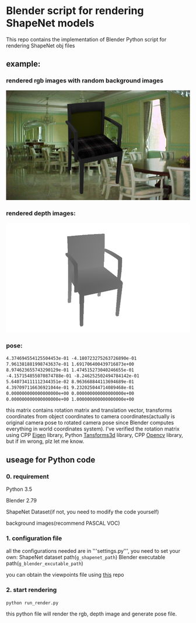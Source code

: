 # Blender script for rendering ShapeNet models

This repo contains the implementation of Blender Python script for rendering 
ShapeNet obj files

## example:

### rendered rgb images with random background images

<img src="samples/blender-000001.color.png" height="300"></a>


### rendered depth images:

<img src="samples/blender-000001.depth.png" height="300"></a>

### pose:

```text
4.374694554125504453e-01 -4.180723275263726890e-01 7.961381881998743637e-01 1.691706400439716873e+00
8.974623655743290129e-01 1.474515273040246655e-01 -4.157154855070874788e-01 -8.246252502494784142e-01
5.640734111112344351e-02 8.963668844113694689e-01 4.397097116636921044e-01 9.232025044714089468e-01
0.000000000000000000e+00 0.000000000000000000e+00 0.000000000000000000e+00 1.000000000000000000e+00
```
this matrix contains rotation matrix and translation vector, transforms coordinates from 
object coordinates to camera coordinates(actually is original camera pose to rotated camera 
pose since Blender computes everything in world coordinates system). I've verified the rotation 
matrix using CPP [Eigen](http://eigen.tuxfamily.org/index.php?title=Main_Page) library, Python
[Tansforms3d](https://pypi.org/project/transforms3d/) library, CPP [Opencv](https://opencv.org/) 
library, but if im wrong, plz let me know.  

## useage for Python code

### 0. requirement

Python 3.5

Blender 2.79

ShapeNet Dataset(if not, you need to modify the code yourself)

background images(recommend PASCAL VOC)

### 1. configuration file

all the configurations needed are in '''settings.py''', you need to set your own:
ShapeNet dataset path(```g_shapenet_path```)
Blender executable path(```g_blender_excutable_path```)

you can obtain the viewpoints file using [this](https://github.com/ShapeNet/RenderForCNN) repo

### 2. start rendering

```text
python run_render.py
```

this python file will render the rgb, depth image and generate pose file.